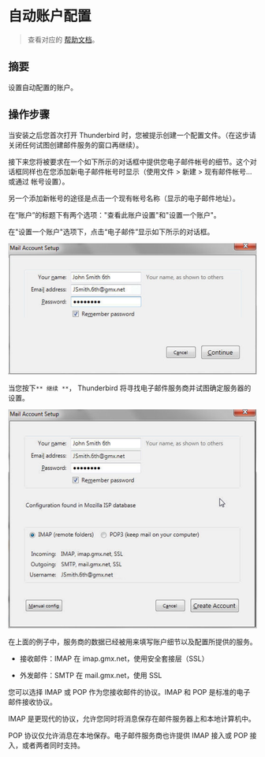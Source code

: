 # 自动账户配置

> 查看对应的 [帮助文档](https://support.mozilla.org/zh-CN/kb/%E8%87%AA%E5%8A%A8%E8%B4%A6%E6%88%B7%E9%85%8D%E7%BD%AE)。

## 摘要

设置自动配置的账户。

## 操作步骤

当安装之后您首次打开 Thunderbird 时，您被提示创建一个配置文件。（在这步请关闭任何试图创建邮件服务的窗口再继续）。

接下来您将被要求在一个如下所示的对话框中提供您电子邮件帐号的细节。这个对话框同样也在您添加新电子邮件帐号时显示（使用文件 > 新建 > 现有邮件帐号... 或通过 帐号设置）。

另一个添加新帐号的途径是点击一个现有帐号名称（显示的电子邮件地址）。

在“账户”的标题下有两个选项："查看此账户设置"和"设置一个账户"。

在"设置一个账户"选项下，点击“电子邮件”显示如下所示的对话框。

![自动账户配置-1](./img/自动账户配置-1.png)

当您按下`** 继续 **`， Thunderbird 将寻找电子邮件服务商并试图确定服务器的设置。

![自动账户配置-2](./img/自动账户配置-2.png)

在上面的例子中，服务商的数据已经被用来填写账户细节以及配置所提供的服务。

* 接收邮件：IMAP 在 imap.gmx.net，使用安全套接层（SSL）

* 外发邮件：SMTP 在 mail.gmx.net，使用 SSL

您可以选择 IMAP 或 POP 作为您接收邮件的协议。IMAP 和 POP 是标准的电子邮件接收协议。

IMAP 是更现代的协议，允许您同时将消息保存在邮件服务器上和本地计算机中。

POP 协议仅允许消息在本地保存。电子邮件服务商也许提供 IMAP 接入或 POP 接入，或者两者同时支持。
